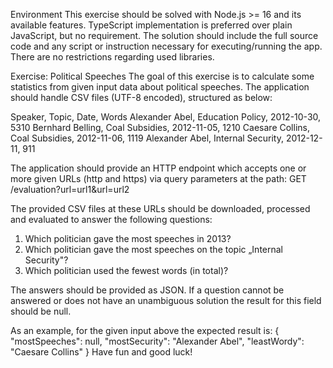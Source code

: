 Environment
This exercise should be solved with Node.js >= 16 and its available features. TypeScript
implementation is preferred over plain JavaScript, but no requirement.
The solution should include the full source code and any script or instruction necessary for executing/running the app. There are no restrictions regarding used libraries.

Exercise: Political Speeches
The goal of this exercise is to calculate some statistics from given input data about
political speeches. The application should handle CSV files (UTF-8 encoded), structured as below:

Speaker, Topic, Date, Words
Alexander Abel, Education Policy, 2012-10-30, 5310 Bernhard Belling, Coal Subsidies, 2012-11-05, 1210 Caesare Collins, Coal Subsidies, 2012-11-06, 1119 Alexander Abel, Internal Security, 2012-12-11, 911

The application should provide an HTTP endpoint which accepts one or more given URLs (http and https) via query parameters at the path:
GET /evaluation?url=url1&url=url2

The provided CSV files at these URLs should be downloaded, processed and evaluated to answer the following questions:
1. Which politician gave the most speeches in 2013?
2. Which politician gave the most speeches on the topic „Internal Security"?
3. Which politician used the fewest words (in total)?

The answers should be provided as JSON. If a question cannot be answered or does not
have an unambiguous solution the result for this field should be null.

As an example, for the given input above the expected result is:
{
"mostSpeeches": null, "mostSecurity": "Alexander Abel", "leastWordy": "Caesare Collins"
}
Have fun and good luck!